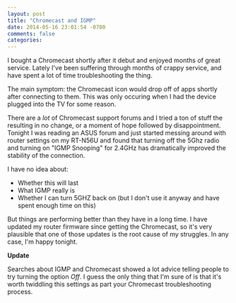 ```yaml
---
layout: post
title: "Chromecast and IGMP"
date: 2014-05-16 23:01:54 -0700
comments: false
categories: 
---
```

I bought a Chromecast shortly after it debut and enjoyed months of great service. Lately I've been
suffering through months of crappy service, and have spent a lot of time troubleshooting the thing.

The main symptom: the Chromecast icon would drop off of apps shortly after connecting to them. This
was only occuring when I had the device plugged into the TV for some reason.

There are a *lot* of Chromecast support forums and I tried a ton of stuff the resulting in no change,
or a moment of hope followed by disappointment. Tonight I was reading an ASUS forum and just started
messing around with router settings on my RT-N56U and found that turning off the 5Ghz radio and turning
on "IGMP Snooping" for 2.4GHz has dramatically improved the stability of the connection.

I have no idea about:

* Whether this will last
* What IGMP really is
* Whether I can turn 5GHZ back on (but I don't use it anyway and have spent enough time on this)

But things are performing better than they have in a long time. I have updated my router firmware
since getting the Chromecast, so it's very plausible that one of those updates is the root cause of
my struggles. In any case, I'm happy tonight.

__Update__

Searches about IGMP and Chromecast showed a lot advice telling people to try turning the option
*Off*.  I guess the only thing that I'm sure of is that it's worth twiddling this settings as part
your Chromecast troubleshooting process.
